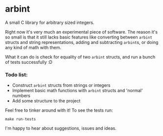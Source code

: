 arbint
======

A small C library for arbitrary sized integers.

Right now it's very much an experimental piece of software. The reason it's so small is that it still lacks basic features like converting between  `arbint` structs and string representations, adding and subtracting `arbint`s, or doing any kind of math with them.

What it can do is check for equality of two `arbint` structs, and run a bunch of tests successfully :D

### Todo list:

- Construct `arbint` structs from strings or integers
- Implement basic math functions with `arbint` structs and 'normal' numbers
- Add some structure to the project

Feel free to tinker around with it! To see the tests run:

	make run-tests

I'm happy to hear about suggestions, issues and ideas.
